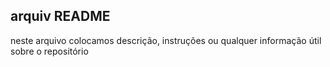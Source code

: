 ## **arquiv README**


neste arquivo colocamos descrição, instruções ou qualquer informação útil sobre o repositório